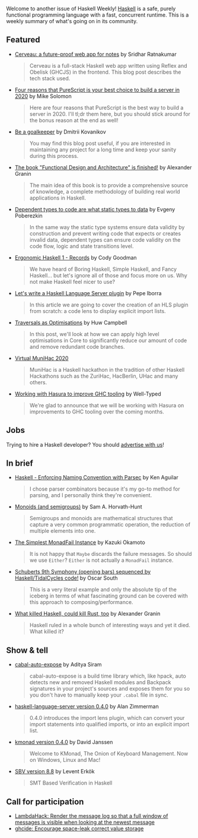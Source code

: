 Welcome to another issue of Haskell Weekly!
[Haskell](https://www.haskell.org) is a safe, purely functional programming language with a fast, concurrent runtime.
This is a weekly summary of what's going on in its community.

## Featured

- [Cerveau: a future-proof web app for notes](https://www.srid.ca/689c4a39.html) by Sridhar Ratnakumar
  > Cerveau is a full-stack Haskell web app written using Reflex and Obelisk (GHCJS) in the frontend. This blog post describes the tech stack used.

- [Four reasons that PureScript is your best choice to build a server in 2020](https://meeshkan.com/blog/purescript-2020/) by Mike Solomon
  > Here are four reasons that PureScript is the best way to build a server in 2020. I'll tl;dr them here, but you should stick around for the bonus reason at the end as well!

- [Be a goalkeeper](https://kodimensional.dev/goalkeeper) by Dmitrii Kovanikov
  > You may find this blog post useful, if you are interested in maintaining any project for a long time and keep your sanity during this process.

- [The book "Functional Design and Architecture" is finished!](https://np.reddit.com/r/haskell/comments/illft7/the_book_functional_design_and_architecture_is/) by Alexander Granin
  > The main idea of this book is to provide a comprehensive source of knowledge, a complete methodology of building real world applications in Haskell.

- [Dependent types to code are what static types to data](https://www.poberezkin.com/posts/2020-09-04-dependent-types-to-code-are-what-static-types-to-data.html) by Evgeny Poberezkin
  > In the same way the static type systems ensure data validity by construction and prevent writing code that expects or creates invalid data, dependent types can ensure code validity on the code flow, logic and state transitions level.

- [Ergonomic Haskell 1 - Records](https://codygman.dev/posts/2020-09-07-Ergonomic_haskell_1_records.html) by Cody Goodman
  > We have heard of Boring Haskell, Simple Haskell, and Fancy Haskell... but let's ignore all of those and focus more on us. Why not make Haskell feel nicer to use?

- [Let's write a Haskell Language Server plugin](https://github.com/pepeiborra/hls-tutorial/tree/72d06de5f20f3a57fea8d5c0df309694e2731d42) by Pepe Iborra
  > In this article we are going to cover the creation of an HLS plugin from scratch: a code lens to display explicit import lists.

- [Traversals as Optimisations](https://icicle-lang.github.io/posts/2020-09-04-traversals-for-optimisations.html) by Huw Campbell
  > In this post, we'll look at how we can apply high level optimisations in Core to significantly reduce our amount of code and remove redundant code branches.

- [Virtual MuniHac 2020](https://munihac.de/2020.html)
  > MuniHac is a Haskell hackathon in the tradition of other Haskell Hackathons such as the ZuriHac, HacBerlin, UHac and many others.

- [Working with Hasura to improve GHC tooling](https://www.well-typed.com/blog/2020/09/working-with-hasura-ghc-tooling/) by Well-Typed
  > We're glad to announce that we will be working with Hasura on improvements to GHC tooling over the coming months.

## Jobs

Trying to hire a Haskell developer?
You should [advertise with us](https://haskellweekly.news/advertising.html)!

## In brief

- [Haskell - Enforcing Naming Convention with Parsec](https://dev.to/piq9117/haskell-enforcing-naming-convention-with-parsec-1f2h) by Ken Aguilar
  > I chose parser combinators because it's my go-to method for parsing, and I personally think they're convenient.

- [Monoids (and semigroups)](https://dev.to/samhh/monoids-and-semigroups-2b94) by Sam A. Horvath-Hunt
  > Semigroups and monoids are mathematical structures that capture a very common programmatic operation, the reduction of multiple elements into one.

- [The Simplest MonadFail Instance](https://dev.to/kakkun61/the-simplest-monadfail-instance-2i4e) by Kazuki Okamoto
  > It is not happy that `Maybe` discards the failure messages. So should we use `Either`? `Either` is not actually a `MonadFail` instance.

- [Schuberts 9th Symphony (opening bars) sequenced by Haskell/TidalCycles code!](https://np.reddit.com/r/haskell/comments/ilrc8i/schuberts_9th_symphony_opening_bars_sequenced_by/) by Oscar South
  > This is a very literal example and only the absolute tip of the iceberg in terms of what fascinating ground can be covered with this approach to composing/performance.

- [What killed Haskell, could kill Rust, too](https://gist.github.com/graninas/22ab535d2913311e47a742c70f1d2f2b/c4e1b25cefe673a0c1d1bec4c24690121f31fa21) by Alexander Granin
  > Haskell ruled in a whole bunch of interesting ways and yet it died. What killed it?

## Show & tell

- [cabal-auto-expose](https://github.com/deech/cabal-auto-expose/tree/57ca8217f92162f3ec00920d6a8743620e9c770c/cabal-auto-expose) by Aditya Siram
  > cabal-auto-expose is a build time library which, like hpack, auto detects new and removed Haskell modules and Backpack signatures in your project's sources and exposes them for you so you don't have to manually keep your `.cabal` file in sync.

- [haskell-language-server version 0.4.0](https://github.com/haskell/haskell-language-server/releases/tag/0.4.0) by Alan Zimmerman
  > 0.4.0 introduces the import lens plugin, which can convert your import statements into qualified imports, or into an explicit import list.

- [kmonad version 0.4.0](https://np.reddit.com/r/haskell/comments/inaqwe/announcing_kmonad_040_the_onion_advances/) by David Janssen
  > Welcome to KMonad, The Onion of Keyboard Management. Now on Windows, Linux and Mac!

- [SBV version 8.8](https://github.com/LeventErkok/sbv/blob/fe5f5aff026307a1582cc7eafbbabd26796ef434/CHANGES.md#version-88-2020-09-04) by Levent Erkök
  > SMT Based Verification in Haskell

## Call for participation

-   [LambdaHack: Render the message log so that a full window of messages is visible when looking at the newest message](https://github.com/LambdaHack/LambdaHack/issues/236)
-   [ghcide: Encourage space-leak correct value storage](https://github.com/haskell/ghcide/issues/773)
